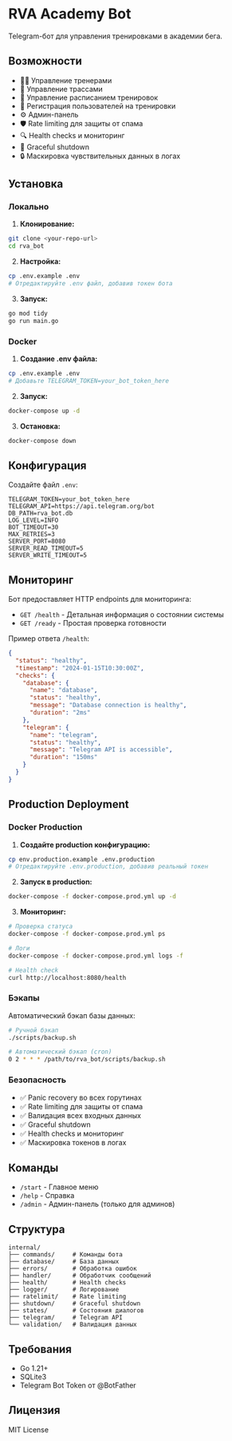 # RVA Academy Bot

Telegram-бот для управления тренировками в академии бега.

## Возможности

- 👨‍🏫 Управление тренерами
- 🏁 Управление трассами  
- 📅 Управление расписанием тренировок
- 📝 Регистрация пользователей на тренировки
- ⚙️ Админ-панель
- 🛡️ Rate limiting для защиты от спама
- 🔍 Health checks и мониторинг
- 🚀 Graceful shutdown
- 🔒 Маскировка чувствительных данных в логах

## Установка

### Локально

1. **Клонирование:**
```bash
git clone <your-repo-url>
cd rva_bot
```

2. **Настройка:**
```bash
cp .env.example .env
# Отредактируйте .env файл, добавив токен бота
```

3. **Запуск:**
```bash
go mod tidy
go run main.go
```

### Docker

1. **Создание .env файла:**
```bash
cp .env.example .env
# Добавьте TELEGRAM_TOKEN=your_bot_token_here
```

2. **Запуск:**
```bash
docker-compose up -d
```

3. **Остановка:**
```bash
docker-compose down
```

## Конфигурация

Создайте файл `.env`:
```env
TELEGRAM_TOKEN=your_bot_token_here
TELEGRAM_API=https://api.telegram.org/bot
DB_PATH=rva_bot.db
LOG_LEVEL=INFO
BOT_TIMEOUT=30
MAX_RETRIES=3
SERVER_PORT=8080
SERVER_READ_TIMEOUT=5
SERVER_WRITE_TIMEOUT=5
```

## Мониторинг

Бот предоставляет HTTP endpoints для мониторинга:

- `GET /health` - Детальная информация о состоянии системы
- `GET /ready` - Простая проверка готовности

Пример ответа `/health`:
```json
{
  "status": "healthy",
  "timestamp": "2024-01-15T10:30:00Z",
  "checks": {
    "database": {
      "name": "database",
      "status": "healthy",
      "message": "Database connection is healthy",
      "duration": "2ms"
    },
    "telegram": {
      "name": "telegram", 
      "status": "healthy",
      "message": "Telegram API is accessible",
      "duration": "150ms"
    }
  }
}
```

## Production Deployment

### Docker Production

1. **Создайте production конфигурацию:**
```bash
cp env.production.example .env.production
# Отредактируйте .env.production, добавив реальный токен
```

2. **Запуск в production:**
```bash
docker-compose -f docker-compose.prod.yml up -d
```

3. **Мониторинг:**
```bash
# Проверка статуса
docker-compose -f docker-compose.prod.yml ps

# Логи
docker-compose -f docker-compose.prod.yml logs -f

# Health check
curl http://localhost:8080/health
```

### Бэкапы

Автоматический бэкап базы данных:
```bash
# Ручной бэкап
./scripts/backup.sh

# Автоматический бэкап (cron)
0 2 * * * /path/to/rva_bot/scripts/backup.sh
```

### Безопасность

- ✅ Panic recovery во всех горутинах
- ✅ Rate limiting для защиты от спама
- ✅ Валидация всех входных данных
- ✅ Graceful shutdown
- ✅ Health checks и мониторинг
- ✅ Маскировка токенов в логах

## Команды

- `/start` - Главное меню
- `/help` - Справка
- `/admin` - Админ-панель (только для админов)

## Структура

```
internal/
├── commands/     # Команды бота
├── database/     # База данных
├── errors/       # Обработка ошибок
├── handler/      # Обработчик сообщений
├── health/       # Health checks
├── logger/       # Логирование
├── ratelimit/    # Rate limiting
├── shutdown/     # Graceful shutdown
├── states/       # Состояния диалогов
├── telegram/     # Telegram API
└── validation/   # Валидация данных
```

## Требования

- Go 1.21+
- SQLite3
- Telegram Bot Token от @BotFather

## Лицензия

MIT License